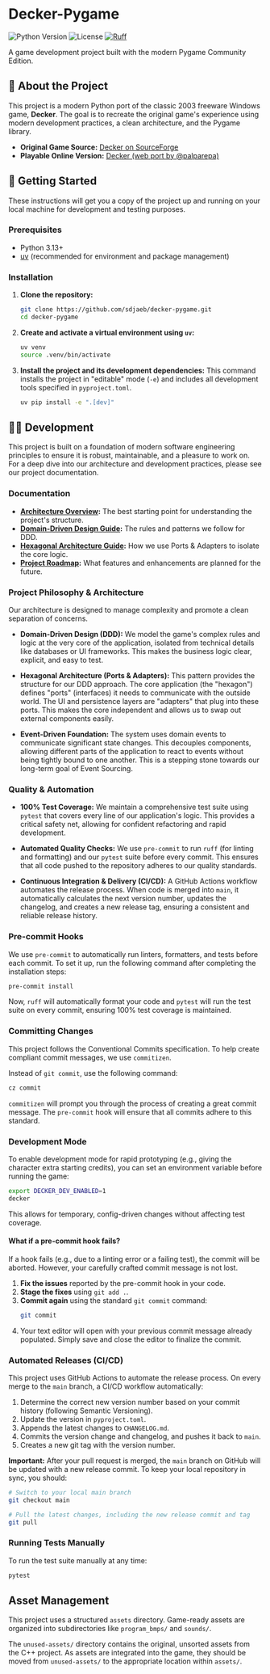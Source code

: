 # Decker-Pygame

![Python Version](https://img.shields.io/badge/python-3.13+-blue.svg)
![License](https://img.shields.io/badge/License-LGPL_v2.1-blue.svg)
[![Ruff](https://img.shields.io/endpoint?url=https://raw.githubusercontent.com/astral-sh/ruff/main/assets/badge/v2.json)](https://github.com/astral-sh/ruff)

A game development project built with the modern Pygame Community Edition.

## 📖 About the Project

This project is a modern Python port of the classic 2003 freeware Windows game, **Decker**. The goal is to recreate the original game's experience using modern development practices, a clean architecture, and the Pygame library.

- **Original Game Source:** [Decker on SourceForge](https://sourceforge.net/projects/decker/)
- **Playable Online Version:** [Decker (web port by @palparepa)](https://palparepa.github.io/decker/)

## 🚀 Getting Started

These instructions will get you a copy of the project up and running on your local machine for development and testing purposes.

### Prerequisites

- Python 3.13+
- [uv](https://github.com/astral-sh/uv) (recommended for environment and package management)

### Installation

1.  **Clone the repository:**
    ```bash
    git clone https://github.com/sdjaeb/decker-pygame.git
    cd decker-pygame
    ```

2.  **Create and activate a virtual environment using `uv`:**
    ```bash
    uv venv
    source .venv/bin/activate
    ```

3.  **Install the project and its development dependencies:**
    This command installs the project in "editable" mode (`-e`) and includes all development tools specified in `pyproject.toml`.
    ```bash
    uv pip install -e ".[dev]"
    ```

## 🧑‍💻 Development

This project is built on a foundation of modern software engineering principles to ensure it is robust, maintainable, and a pleasure to work on. For a deep dive into our architecture and development practices, please see our project documentation.

### Documentation

-   **[Architecture Overview](./docs/architecture.md):** The best starting point for understanding the project's structure.
-   **[Domain-Driven Design Guide](./docs/architecture/ddd_implementation_guide.md):** The rules and patterns we follow for DDD.
-   **[Hexagonal Architecture Guide](./docs/architecture/hexagonal_architecture.md):** How we use Ports & Adapters to isolate the core logic.
-   **[Project Roadmap](./docs/architecture/roadmap.md):** What features and enhancements are planned for the future.

### Project Philosophy & Architecture

Our architecture is designed to manage complexity and promote a clean separation of concerns.

-   **Domain-Driven Design (DDD):** We model the game's complex rules and logic at the very core of the application, isolated from technical details like databases or UI frameworks. This makes the business logic clear, explicit, and easy to test.

-   **Hexagonal Architecture (Ports & Adapters):** This pattern provides the structure for our DDD approach. The core application (the "hexagon") defines "ports" (interfaces) it needs to communicate with the outside world. The UI and persistence layers are "adapters" that plug into these ports. This makes the core independent and allows us to swap out external components easily.

-   **Event-Driven Foundation:** The system uses domain events to communicate significant state changes. This decouples components, allowing different parts of the application to react to events without being tightly bound to one another. This is a stepping stone towards our long-term goal of Event Sourcing.

### Quality & Automation

-   **100% Test Coverage:** We maintain a comprehensive test suite using `pytest` that covers every line of our application's logic. This provides a critical safety net, allowing for confident refactoring and rapid development.

-   **Automated Quality Checks:** We use `pre-commit` to run `ruff` (for linting and formatting) and our `pytest` suite before every commit. This ensures that all code pushed to the repository adheres to our quality standards.

-   **Continuous Integration & Delivery (CI/CD):** A GitHub Actions workflow automates the release process. When code is merged into `main`, it automatically calculates the next version number, updates the changelog, and creates a new release tag, ensuring a consistent and reliable release history.

### Pre-commit Hooks

We use `pre-commit` to automatically run linters, formatters, and tests before each commit. To set it up, run the following command after completing the installation steps:

```bash
pre-commit install
```

Now, `ruff` will automatically format your code and `pytest` will run the test suite on every commit, ensuring 100% test coverage is maintained.

### Committing Changes

This project follows the Conventional Commits specification. To help create compliant commit messages, we use `commitizen`.

Instead of `git commit`, use the following command:

```bash
cz commit
```

`commitizen` will prompt you through the process of creating a great commit message. The `pre-commit` hook will ensure that all commits adhere to this standard.

### Development Mode

To enable development mode for rapid prototyping (e.g., giving the character extra starting credits), you can set an environment variable before running the game:

```bash
export DECKER_DEV_ENABLED=1
decker
```

This allows for temporary, config-driven changes without affecting test coverage.

#### What if a pre-commit hook fails?

If a hook fails (e.g., due to a linting error or a failing test), the commit will be aborted. However, your carefully crafted commit message is not lost.

1.  **Fix the issues** reported by the pre-commit hook in your code.
2.  **Stage the fixes** using `git add .`.
3.  **Commit again** using the standard `git commit` command:
    ```bash
    git commit
    ```
4.  Your text editor will open with your previous commit message already populated. Simply save and close the editor to finalize the commit.

### Automated Releases (CI/CD)

This project uses GitHub Actions to automate the release process. On every merge to the `main` branch, a CI/CD workflow automatically:

1.  Determine the correct new version number based on your commit history (following Semantic Versioning).
2.  Update the version in `pyproject.toml`.
3.  Appends the latest changes to `CHANGELOG.md`.
4.  Commits the version change and changelog, and pushes it back to `main`.
5.  Creates a new git tag with the version number.

**Important:** After your pull request is merged, the `main` branch on GitHub will be updated with a new release commit. To keep your local repository in sync, you should:

```bash
# Switch to your local main branch
git checkout main

# Pull the latest changes, including the new release commit and tag
git pull
```

### Running Tests Manually

To run the test suite manually at any time:

```bash
pytest
```

## Asset Management

This project uses a structured `assets` directory. Game-ready assets are organized into subdirectories like `program_bmps/` and `sounds/`.

The `unused-assets/` directory contains the original, unsorted assets from the C++ project. As assets are integrated into the game, they should be moved from `unused-assets/` to the appropriate location within `assets/`.
```
